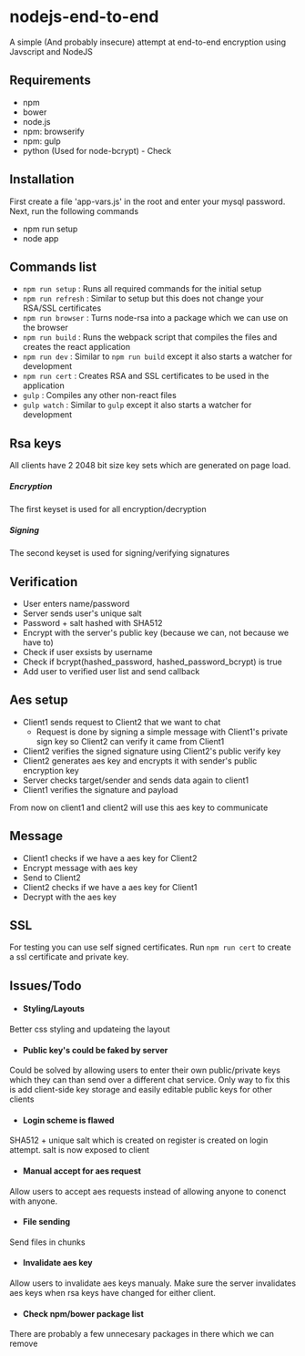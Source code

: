 # nodejs-end-to-end
A simple (And probably insecure) attempt at end-to-end encryption using Javscript and NodeJS

## Requirements
- npm 
- bower
- node.js
- npm: browserify 
- npm: gulp
- python (Used for node-bcrypt) - Check

## Installation 
First create a file 'app-vars.js' in the root and enter your mysql password. Next, run the following commands

- npm run setup 
- node app

## Commands list
- `npm run setup` : Runs all required commands for the initial setup
- `npm run refresh` : Similar to setup but this does not change your RSA/SSL certificates
- `npm run browser` : Turns node-rsa into a package which we can use on the browser
- `npm run build` : Runs the webpack script that compiles the files and creates the react application
- `npm run dev` : Similar to `npm run build` except it also starts a watcher for development
- `npm run cert` : Creates RSA and SSL certificates to be used in the application
- `gulp` : Compiles any other non-react files
- `gulp watch` : Similar to `gulp` except it also starts a watcher for development

## Rsa keys
All clients have 2 2048 bit size key sets which are generated on page load. 
##### Encryption
The first keyset is used for all encryption/decryption
##### Signing
The second keyset is used for signing/verifying signatures

## Verification 
- User enters name/password
- Server sends user's unique salt
- Password + salt hashed with SHA512 
- Encrypt with the server's public key (because we can, not because we have to)
- Check if user exsists by username
- Check if bcrypt(hashed_password, hashed_password_bcrypt) is true
- Add user to verified user list and send callback

## Aes setup
- Client1 sends request to Client2 that we want to chat
  -  Request is done by signing a simple message with Client1's private sign key so Client2 can verify it came from Client1
- Client2 verifies the signed signature using Client2's public verify key
- Client2 generates aes key and encrypts it with sender's public encryption key
- Server checks target/sender and sends data again to client1
- Client1 verifies the signature and payload

From now on client1 and client2 will use this aes key to communicate

## Message 
- Client1 checks if we have a aes key for Client2
- Encrypt message with aes key
- Send to Client2
- Client2 checks if we have a aes key for Client1
- Decrypt with the aes key

## SSL
For testing you can use self signed certificates. Run `npm run cert` to create a ssl certificate and private key.

## Issues/Todo

- #### Styling/Layouts
Better css styling and updateing the layout

- #### Public key's could be faked by server
Could be solved by allowing users to enter their own public/private keys which they can than send over a different chat service. 
Only way to fix this is add client-side key storage and easily editable public keys for other clients

- #### Login scheme is flawed
SHA512 + unique salt which is created on register is created on login attempt. salt is now exposed to client

- #### Manual accept for aes request
Allow users to accept aes requests instead of allowing anyone to conenct with anyone.

- #### File sending
Send files in chunks

- #### Invalidate aes key
Allow users to invalidate aes keys manualy. Make sure the server invalidates aes keys when rsa keys have changed for either client.

- #### Check npm/bower package list
There are probably a few unnecesary packages in there which we can remove